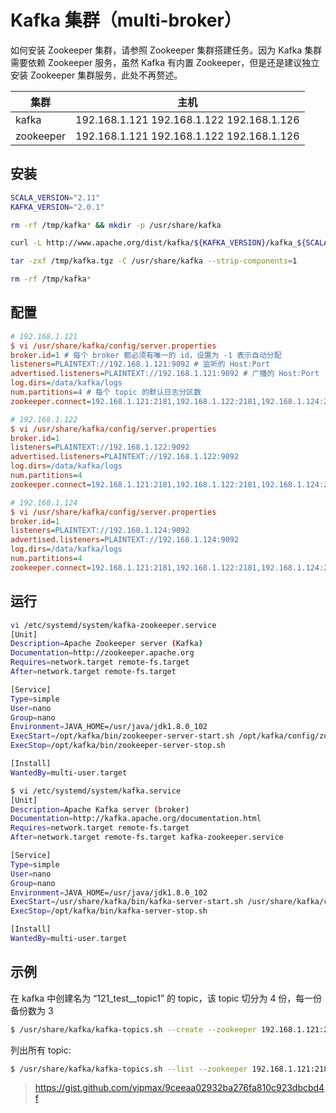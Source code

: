 # Kafka 集群（multi-broker）

如何安装 Zookeeper 集群，请参照 Zookeeper 集群搭建任务。因为 Kafka 集群需要依赖 Zookeeper 服务，虽然 Kafka 有内置 Zookeeper，但是还是建议独立安装 Zookeeper 集群服务，此处不再赘述。

| 集群      | 主机                                      |
| --------- | ----------------------------------------- |
| kafka     | 192.168.1.121 192.168.1.122 192.168.1.126 |
| zookeeper | 192.168.1.121 192.168.1.122 192.168.1.126 |

## 安装

```sh
SCALA_VERSION="2.11"
KAFKA_VERSION="2.0.1"

rm -rf /tmp/kafka* && mkdir -p /usr/share/kafka

curl -L http://www.apache.org/dist/kafka/${KAFKA_VERSION}/kafka_${SCALA_VERSION}-${KAFKA_VERSION}.tgz -o /tmp/kafka.tgz

tar -zxf /tmp/kafka.tgz -C /usr/share/kafka --strip-components=1

rm -rf /tmp/kafka*
```

## 配置

```ini
# 192.168.1.121
$ vi /usr/share/kafka/config/server.properties
broker.id=1 # 每个 broker 都必须有唯一的 id，设置为 -1 表示自动分配
listeners=PLAINTEXT://192.168.1.121:9092 # 监听的 Host:Port
advertised.listeners=PLAINTEXT://192.168.1.121:9092 # 广播的 Host:Port
log.dirs=/data/kafka/logs
num.partitions=4 # 每个 topic 的默认日志分区数
zookeeper.connect=192.168.1.121:2181,192.168.1.122:2181,192.168.1.124:2181 # znode 默认是 "/"
```

```ini
# 192.168.1.122
$ vi /usr/share/kafka/config/server.properties
broker.id=1
listeners=PLAINTEXT://192.168.1.122:9092
advertised.listeners=PLAINTEXT://192.168.1.122:9092
log.dirs=/data/kafka/logs
num.partitions=4
zookeeper.connect=192.168.1.121:2181,192.168.1.122:2181,192.168.1.124:2181
```

```ini
# 192.168.1.124
$ vi /usr/share/kafka/config/server.properties
broker.id=1
listeners=PLAINTEXT://192.168.1.124:9092
advertised.listeners=PLAINTEXT://192.168.1.124:9092
log.dirs=/data/kafka/logs
num.partitions=4
zookeeper.connect=192.168.1.121:2181,192.168.1.122:2181,192.168.1.124:2181
```

## 运行

```sh
vi /etc/systemd/system/kafka-zookeeper.service
[Unit]
Description=Apache Zookeeper server (Kafka)
Documentation=http://zookeeper.apache.org
Requires=network.target remote-fs.target
After=network.target remote-fs.target

[Service]
Type=simple
User=nano
Group=nano
Environment=JAVA_HOME=/usr/java/jdk1.8.0_102
ExecStart=/opt/kafka/bin/zookeeper-server-start.sh /opt/kafka/config/zookeeper.properties
ExecStop=/opt/kafka/bin/zookeeper-server-stop.sh

[Install]
WantedBy=multi-user.target
```

```sh
$ vi /etc/systemd/system/kafka.service
[Unit]
Description=Apache Kafka server (broker)
Documentation=http://kafka.apache.org/documentation.html
Requires=network.target remote-fs.target
After=network.target remote-fs.target kafka-zookeeper.service

[Service]
Type=simple
User=nano
Group=nano
Environment=JAVA_HOME=/usr/java/jdk1.8.0_102
ExecStart=/usr/share/kafka/bin/kafka-server-start.sh /usr/share/kafka/config/server.properties
ExecStop=/opt/kafka/bin/kafka-server-stop.sh

[Install]
WantedBy=multi-user.target
```

## 示例

在 kafka 中创建名为 “121_test__topic1” 的 topic，该 topic 切分为 4 份，每一份备份数为 3

```sh
$ /usr/share/kafka/kafka-topics.sh --create --zookeeper 192.168.1.121:2181 --replication-factor 3 --partitions 4 --topic  121_test_topic1
```

列出所有 topic:

```sh
$ /usr/share/kafka/kafka-topics.sh --list --zookeeper 192.168.1.121:2181,192.168.1.122:2181,192.168.1.126:2181
```

> https://gist.github.com/vipmax/9ceeaa02932ba276fa810c923dbcbd4f
